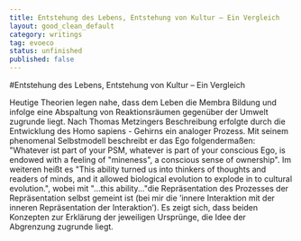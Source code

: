 ```yaml
---
title: Entstehung des Lebens, Entstehung von Kultur – Ein Vergleich
layout: good_clean_default
category: writings
tag: evoeco
status: unfinished
published: false
---
```


#Entstehung des Lebens, Entstehung von Kultur – Ein Vergleich

Heutige Theorien legen nahe, dass dem Leben die Membra Bildung und infolge eine Abspaltung von Reaktionsräumen gegenüber der Umwelt zugrunde liegt. Nach Thomas Metzingers Beschreibung erfolgte durch die Entwicklung des Homo sapiens - Gehirns ein analoger Prozess. Mit seinem phenomenal Selbstmodell beschreibt er das Ego folgendermaßen: "Whatever ist part of your PSM, whatever is part of your conscious Ego, is endowed with a feeling of "mineness", a conscious sense of ownership". Im weiteren heißt es "This ability turned us into thinkers of thoughts and readers of minds, and it allowed biological evolution to explode in to cultural evolution.", wobei mit "...this ability..."die Repräsentation des Prozesses der Repräsentation selbst gemeint ist (bei mir die ’innere Interaktion mit der inneren Repräsentation der Interaktion’). Es zeigt sich, dass beiden Konzepten zur Erklärung der jeweiligen Ursprünge, die Idee der Abgrenzung zugrunde liegt.
